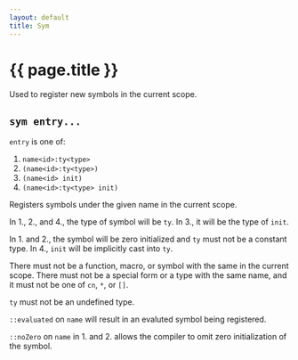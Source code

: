 ```yaml
---
layout: default
title: Sym
---
```

# {{ page.title }}

Used to register new symbols in the current scope.

## `sym entry...`

`entry` is one of:

 1. `name<id>:ty<type>`
 2. `(name<id>:ty<type>)`
 3. `(name<id> init)`
 4. `(name<id>:ty<type> init)`

Registers symbols under the given name in the current scope.

In 1., 2., and 4., the type of symbol will be `ty`. In 3., it will be the type of `init`.

In 1. and 2., the symbol will be zero initialized and `ty` must not be a constant type. In 4., `init` will be implicitly cast into `ty`.

There must not be a function, macro, or symbol with the same in the current scope. There must not be a special form or a type with the same name, and it must not be one of `cn`, `*`, or `[]`.

`ty` must not be an undefined type.

`::evaluated` on `name` will result in an evaluted symbol being registered.

`::noZero` on `name` in 1. and 2. allows the compiler to omit zero initialization of the symbol.